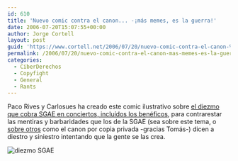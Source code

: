 ```yaml
---
id: 610
title: 'Nuevo comic contra el canon... -¡más memes, es la guerra!'
date: 2006-07-20T15:07:55+00:00
author: Jorge Cortell
layout: post
guid: 'https://www.cortell.net/2006/07/20/nuevo-comic-contra-el-canon-%c2%a1mas-memes-es-la-guerra/'
permalink: /2006/07/20/nuevo-comic-contra-el-canon-mas-memes-es-la-guerra/
categories:
  - CiberDerechos
  - Copyfight
  - General
  - Rants
---
```

Paco Rives y Carlosues ha creado este comic ilustrativo sobre <a title="Original alta comic diezmo conciertos SGAE" target="_blank" href="https://www.flickr.com/photo_zoom.gne?id=193245923&size=o">el diezmo que cobra SGAE en conciertos, incluí­dos los benéficos</a>, para contrarestar las mentiras y barbaridades que los de la SGAE (sea sobre este tema, o <a title="SGAE y sus mentiras sobre canon copia" target="_blank" href="https://www.20minutos.es/noticia/142599/0/sgae/canon/manipulacion/">sobre otros</a> como el canon por copia privada -gracias Tomás-) dicen a diestro y siniestro intentando que la gente se las crea.

![diezmo SGAE](https://static.flickr.com/78/193245923_49086cbe6e.jpg "diezmo SGAE")
